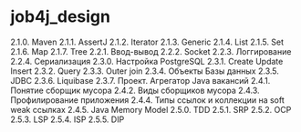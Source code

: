 # job4j_design

2.1.0. Maven
2.1.1. AssertJ
2.1.2. Iterator
2.1.3. Generic
2.1.4. List
2.1.5. Set
2.1.6. Map
2.1.7. Tree
2.2.1. Ввод-вывод
2.2.2. Socket
2.2.3. Логгирование
2.2.4. Сериализация
2.3.0. Настройка PostgreSQL
2.3.1. Create Update Insert
2.3.2. Query
2.3.3. Outer join
2.3.4. Объекты Базы данных
2.3.5. JDBC
2.3.6. Liquibase
2.3.7. Проект. Агрегатор Java вакансий
2.4.1. Понятие сборщик мусора
2.4.2. Виды сборщиков мусора
2.4.3. Профилирование приложения
2.4.4. Типы ссылок и коллекции на soft weak ссылках
2.4.5.  Java Memory Model
2.5.0. TDD
2.5.1. SRP
2.5.2. OCP
2.5.3. LSP
2.5.4. ISP
2.5.5. DIP

